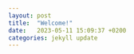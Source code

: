 ```yaml
---
layout: post
title:  "Welcome!"
date:   2023-05-11 15:09:37 +0200
categories: jekyll update
---
```

